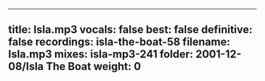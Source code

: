 
---
title: Isla.mp3
vocals: false
best: false
definitive: false
recordings: isla-the-boat-58
filename: Isla.mp3
mixes: isla-mp3-241
folder: 2001-12-08/Isla The Boat
weight: 0
---
